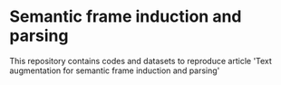 # Semantic frame induction and parsing

This repository contains codes and datasets to reproduce article 'Text augmentation for semantic frame induction and parsing'
